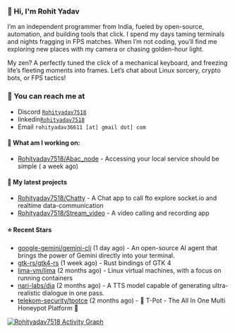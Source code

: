 ### 👋 Hi, I'm Rohit Yadav 

I’m an independent programmer from India, fueled by open-source, automation, and building tools that click. I spend my days taming terminals and nights fragging in FPS matches. When I’m not coding, you’ll find me exploring new places with my camera or chasing golden-hour light.

My zen? A perfectly tuned  the click of a mechanical keyboard, and freezing life’s fleeting moments into frames. Let’s chat about Linux sorcery, crypto bots, or FPS tactics!

### 📧  You can reach me at


* Discord [`Rohityadav7518`](https://discord.gg/duYyNtQD)
* linkedin[`Rohityadav7518`](https://www.linkedin.com/in/rohit-yadav-2872roll)
* Email `rohityadav36611 [at] gmail dot] com`

#### 👷 What am I working on:


- [Rohityadav7518/Abac_node](https://github.com/Rohityadav7518/Abac_node) - Accessing your local service should be simple ( a week ago)


#### 🌱 My latest projects

- [Rohityadav7518/Chatty](https://github.com/Rohityadav7518/Chatty) - A Chat app to call fto explore socket.io and realtime data-communication
- [Rohityadav7518/Stream_video](https://github.com/Rohityadav7518/Stream_video) - A video calling and recording app

#### ⭐ Recent Stars

- [google-gemini/gemini-cli](https://github.com/google-gemini/gemini-cli) (1 day ago) - An open-source AI agent that brings the power of Gemini directly into your terminal.
- [gtk-rs/gtk4-rs](https://github.com/gtk-rs/gtk4-rs) (1 week ago) - Rust bindings of GTK 4
- [lima-vm/lima](https://github.com/lima-vm/lima) (2 months ago) - Linux virtual machines, with a focus on running containers
- [nari-labs/dia](https://github.com/nari-labs/dia) (2 months ago) - A TTS model capable of generating ultra-realistic dialogue in one pass.
- [telekom-security/tpotce](https://github.com/telekom-security/tpotce) (2 months ago) - 🍯 T-Pot - The All In One Multi Honeypot Platform 🐝

<div>
    <a href="#"><img alt="Rohityadav7518 Activity Graph" src="https://github-readme-activity-graph.vercel.app/graph?username=Rohityadav7518&custom_title=Rohityadav7518%27s%20Contribution%20Graph&bg_color=0D1117&color=FFFFFF&line=2c83f8&point=FFFFFF&hide_border=true" /></a>
<div> 



